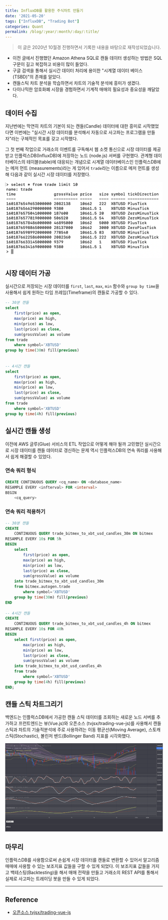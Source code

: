 ```yaml
---
title: InfluxDB를 활용한 주식차트 만들기
date: '2021-05-20'
tags: ["InfluxDB", "Trading Bot"]
categories: Quant
permalink: /blog/:year/:month/:day/:title/
---
```


> 이 글은 2020년 10월경 진행하면서 기록한 내용을 바탕으로 재작성되었습니다.

- 이전 글에서 진행했던 Amazon Athena SQL로 캔들 데이터 생성하는 방법은 SQL 구문이 길고 복잡하고 비용이 많이 들었다.
- 구글 검색을 통해서 실시간 데이터 처리에 용이한 "시계열 데이터 베이스(TSBD)"의 존재를 알았다.
- 캔들스틱 차트 분석을 학습하면서 차트의 기술적 분석에 흥미가 생겼다.
- 다이나믹한 암호화폐 시장을 경험하면서 기계적 매매의 필요성과 중요성을 깨달았다.
<!--more-->

## 데이터 수집

지난번에는 막연히 차트의 기본이 되는 캔들(Candle) 데이터에 대한 흥미로 시작했었다면 이번에는 "실시간 시장 데이터를 분석해서 자동으로 사고파는 프로그램을 만들자"라는 구체적인 목표를 갖고 시작했다.

그 첫 번째 작업으로 거래소의 이벤트를 구독해서 웹 소켓 통신으로 시장 데이터를 제공받고 인플럭스DB(InfluxDB)에 저장하는 노드 (node.js) 서버를 구현했다. 관계형 데이터베이스의 테이블(table)에 대응되는 개념으로 시계열 데이터베이스인 인플럭스DB에는 메저 먼트 (measurements)라는 게 있어서 `trade`라는 이름으로 메저 먼트를 생성해 다음과 같이 실시간 시장 데이터를 저장했다.

<img src="/assets/images/posts/2021/05/20/01_trade.png" alt="trade" />

## 시장 데이터 가공

실시간으로 저장되는 시장 데이터를 `first`, `last`, `max`, `min` 함수와 `group by time`을 사용해서 쉽게 원하는 타임 프레임(Timeframe)의 캔들로 가공할 수 있다.

```sql
-- 30분 캔들
select 
    first(price) as open,
    max(price) as high,
    min(price) as low,
    last(price) as close, 
    sum(grossValue) as volume 
from trade 
    where symbol='XBTUSD'
group by time(30m) fill(previous)


-- 4시간 캔들
select 
    first(price) as open,
    max(price) as high,
    min(price) as low,
    last(price) as close, 
    sum(grossValue) as volume 
from trade 
    where symbol='XBTUSD'
group by time(4h) fill(previous)
```

## 실시간 캔들 생성

이전에 AWS 글루(Glue) 서비스의 ETL 작업으로 어떻게 해야 될까 고민했던 실시간으로 시장 데이터를 캔들 데이터로 갱신하는 문제 역시 인플럭스DB의 연속 쿼리를 사용해서 쉽게 해결할 수 있었다.

### 연속 쿼리 형식

```sql
CREATE CONTINUOUS QUERY <cq_name> ON <database_name>
RESAMPLE EVERY <infterval> FOR <interval>
BEGIN 
    <cq_query>
```

### 연속 쿼리 적용하기

```sql
-- 30분 캔들
CREATE
    CONTINUOUS QUERY trade_bitmex_to_xbt_usd_candles_30m ON bitmex 
RESAMPLE EVERY 10s FOR 5h 
BEGIN 
    select 
        first(price) as open,
        max(price) as high,
        min(price) as low,
        last(price) as close,
        sum(grossValue) as volume 
    into trade_bitmex_to_xbt_usd_candles_30m 
    from bitmex.autogen.trade
        where symbol='XBTUSD'
    group by time(30m) fill(previous)
END

-- 4시간 캔들
CREATE
    CONTINUOUS QUERY trade_bitmex_to_xbt_usd_candles_4h ON bitmex
RESAMPLE EVERY 10s FOR 40h
BEGIN
    select first(price) as open,
        max(price) as high,
        min(price) as low,
        last(price) as close,
        sum(grossValue) as volume
    into trade_bitmex_to_xbt_usd_candles_4h
    from trade
        where symbol='XBTUSD'
    group by time(4h) fill(previous)
END;

```

## 캔들 스틱 차트그리기

백엔드는 인플럭스DB에서 가공한 캔들 스틱 데이터를 조회하는 새로운 노드 서버를 추가하고 프런트엔드는 뷰(Vue.js)와 오픈소스 (tvjsx/trading-vue-js)를 사용해서 캔들 스틱과 차트의 기술적분석에 주로 사용하려는 이동 평균선(Moving Average), 스토캐스틱(Stochastic), 볼린저 밴드(Bollinger Band) 지표를 시각화했다.

<img src="/assets/images/posts/2021/05/20/02_chart.png" alt="candle stick chart"/>

## 마무리

인플럭스DB를 사용함으로써 손쉽게 시장 데이터를 캔들로 변환할 수 있어서 알고리즘 매매에 사용할 수 있는 보조지표 값들을 구할 수 있게 되었다. 이 보조지표 값들을 가지고 백테스팅(Backtesting)을 해서 매매 전략을 만들고 거래소의 REST API를 통해서 실제로 사고파는 트레이딩 봇을 만들 수 있게 되었다.

---

## Reference

- [오픈소스 tvjsx/trading-vue-js](https://github.com/tvjsx/trading-vue-js)
